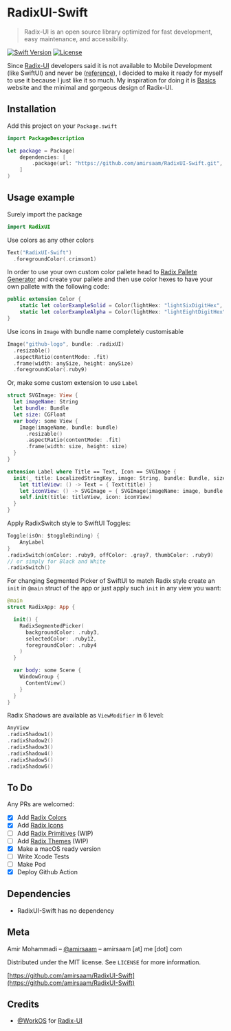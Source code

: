 # RadixUI-Swift
> Radix-UI is an open source library optimized for fast development, easy maintenance, and accessibility.

[![Swift Version][swift-image]][swift-url]
[![License][license-image]][license-url]

Since [Radix-UI](https://www.radix-ui.com) developers said it is not available to Mobile Development (like SwiftUI) and never be ([reference](https://github.com/radix-ui/themes/issues/522)), I decided to make it ready for myself to use it because I just like it so much.
My inspiration for doing it is [Basics](https://swiftuibasics.com) website and the minimal and gorgeous design of Radix-UI.

## Installation

Add this project on your `Package.swift`

```swift
import PackageDescription

let package = Package(
    dependencies: [
        .package(url: "https://github.com/amirsaam/RadixUI-Swift.git", from: "0.8.00"),
    ]
)
```

## Usage example


Surely import the package
```swift
import RadixUI
```

Use colors as any other colors
```swift
Text("RadixUI-Swift")
  .foregroundColor(.crimson1)
```

In order to use your own custom color pallete head to [Radix Pallete Generator](https://www.radix-ui.com/colors/custom) and create your pallete and then use color hexes to have your own pallete with the following code:
```swift
public extension Color {
    static let colorExampleSolid = Color(lightHex: "lightSixDigitHex", darkHex: "darkSixDigitHex")
    static let colorExampleAlpha = Color(lightHex: "lightEightDigitHex", darkHex: "darkEightDigitHex")
}
```

Use icons in `Image` with bundle name completely customisable
```swift
Image("github-logo", bundle: .radixUI)
  .resizable()
  .aspectRatio(contentMode: .fit)
  .frame(width: anySize, height: anySize)
  .foregroundColor(.ruby9)
```
Or, make some custom extension to use `Label`
```swift
struct SVGImage: View {
  let imageName: String
  let bundle: Bundle
  let size: CGFloat
  var body: some View {
    Image(imageName, bundle: bundle)
      .resizable()
      .aspectRatio(contentMode: .fit)
      .frame(width: size, height: size)
  }
}

extension Label where Title == Text, Icon == SVGImage {
  init(_ title: LocalizedStringKey, image: String, bundle: Bundle, size: CGFloat) {
    let titleView: () -> Text = { Text(title) }
    let iconView: () -> SVGImage = { SVGImage(imageName: image, bundle: bundle, size: size) }
    self.init(title: titleView, icon: iconView)
  }
}
```
Apply RadixSwitch style to SwiftUI Toggles:
```swift
Toggle(isOn: $toggleBinding) {
    AnyLabel
}
.radixSwitch(onColor: .ruby9, offColor: .gray7, thumbColor: .ruby9)
// or simply for Black and White
.radixSwitch()
```
For changing Segmented Picker of SwiftUI to match Radix style create an `init` in `@main` struct of the app or just apply such `init` in any view you want: 
```swift
@main
struct RadixApp: App {

  init() {
    RadixSegmentedPicker(
      backgroundColor: .ruby3,
      selectedColor: .ruby12,
      foregroundColor: .ruby4
    )
  }

  var body: some Scene {
    WindowGroup {
      ContentView()
    }
  }
}
```
Radix Shadows are available as `ViewModifier` in 6 level:
```swift
AnyView
.radixShadow1()
.radixShadow2()
.radixShadow3()
.radixShadow4()
.radixShadow5()
.radixShadow6()
```

## To Do

Any PRs are welcomed:
- [x] Add [Radix Colors](https://github.com/radix-ui/colors)
- [x] Add [Radix Icons](https://github.com/radix-ui/icons)
- [ ] Add [Radix Primitives](https://github.com/radix-ui/primitives) (WIP)
- [ ] Add [Radix Themes](https://github.com/radix-ui/themes) (WIP)
- [x] Make a macOS ready version
- [ ] Write Xcode Tests
- [ ] Make Pod
- [x] Deploy Github Action

## Dependencies 

- RadixUI-Swift has no dependency

## Meta

Amir Mohammadi – [@amirsaam](https://twitter.com/amirsaam) – amirsaam [at] me [dot] com

Distributed under the MIT license. See ``LICENSE`` for more information.

[https://github.com/amirsaam/RadixUI-Swift](https://github.com/amirsaam/RadixUI-Swift)

## Credits

- [@WorkOS](https://github.com/workos) for [Radix-UI](https://github.com/radix-ui)

[swift-image]:https://img.shields.io/badge/swift-5.4-orange.svg
[swift-url]: https://swift.org/
[license-image]: https://img.shields.io/badge/License-MIT-blue.svg
[license-url]: LICENSE
